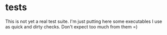 tests
=====

This is not yet a real test suite. I'm just putting here some executables I use as quick and dirty checks.
Don't expect too much from them =)